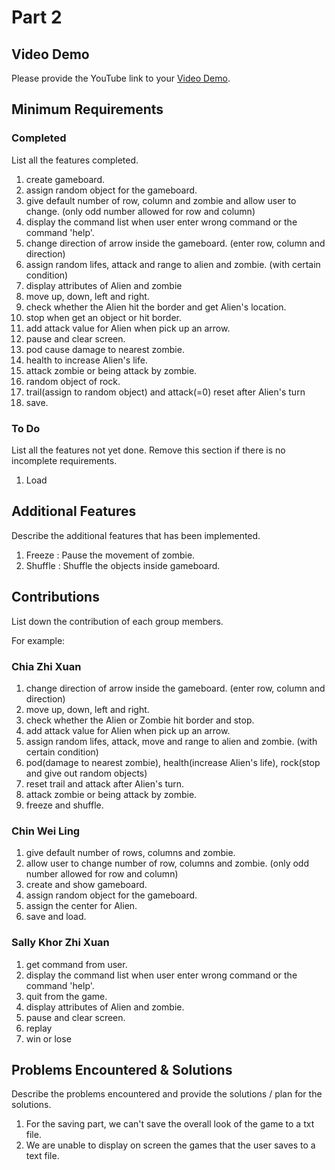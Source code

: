 # Part 2

## Video Demo

Please provide the YouTube link to your [Video Demo](https://www.youtube.com/watch?v=nOr-Q1nZkvk).

## Minimum Requirements

### Completed

List all the features completed.

1. create gameboard.
2. assign random object for the gameboard.
3. give default number of row, column and zombie and allow user to change. (only odd number allowed for row and column) 
4. display the command list when user enter wrong command or the command 'help'.
5. change direction of arrow inside the gameboard. (enter row, column and direction)
6. assign random lifes, attack and range to alien and zombie. (with certain condition)
7. display attributes of Alien and zombie
8. move up, down, left and right.
9. check whether the Alien hit the border and get Alien's location.
10. stop when get an object or hit border.
11. add attack value for Alien when pick up an arrow.
12. pause and clear screen.
13. pod cause damage to nearest zombie.
14. health to increase Alien's life.
15. attack zombie or being attack by zombie.
16. random object of rock.
17. trail(assign to random object) and attack(=0) reset after Alien's turn
17. save.

### To Do

List all the features not yet done. Remove this section if there is no incomplete requirements.

1. Load

## Additional Features

Describe the additional features that has been implemented.
1. Freeze : Pause the movement of zombie.
2. Shuffle : Shuffle the objects inside gameboard.

## Contributions

List down the contribution of each group members.

For example:

### Chia Zhi Xuan

1. change direction of arrow inside the gameboard. (enter row, column and direction)
2. move up, down, left and right.
3. check whether the Alien or Zombie hit border and stop.
4. add attack value for Alien when pick up an arrow.
5. assign random lifes, attack, move and range to alien and zombie. (with certain condition)
6. pod(damage to nearest zombie), health(increase Alien's life), rock(stop and give out random objects)
7. reset trail and attack after Alien's turn.
8. attack zombie or being attack by zombie.
9. freeze and shuffle.


### Chin Wei Ling

1. give default number of rows, columns and zombie.
2. allow user to change number of row, columns and zombie. (only odd number allowed for row and column) 
3. create and show gameboard.
4. assign random object for the gameboard.
5. assign the center for Alien.
6. save and load.

### Sally Khor Zhi Xuan

1. get command from user.
2. display the command list when user enter wrong command or the command 'help'.
3. quit from the game.
4. display attributes of Alien and zombie.
5. pause and clear screen.
6. replay
7. win or lose

## Problems Encountered & Solutions

Describe the problems encountered and provide the solutions / plan for the solutions.

1. For the saving part, we can't save the overall look of the game to a txt file.
2. We are unable to display on screen the games that the user saves to a text file.

